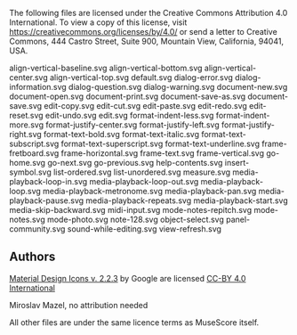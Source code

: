 The following files are licensed under the Creative Commons Attribution 4.0 International. To view a copy of this license, visit https://creativecommons.org/licenses/by/4.0/ or send a letter to Creative Commons, 444 Castro Street, Suite 900, Mountain View, California, 94041, USA.

align-vertical-baseline.svg
align-vertical-bottom.svg
align-vertical-center.svg
align-vertical-top.svg
default.svg
dialog-error.svg
dialog-information.svg
dialog-question.svg
dialog-warning.svg
document-new.svg
document-open.svg
document-print.svg
document-save-as.svg
document-save.svg
edit-copy.svg
edit-cut.svg
edit-paste.svg
edit-redo.svg
edit-reset.svg
edit-undo.svg
edit.svg
format-indent-less.svg
format-indent-more.svg
format-justify-center.svg
format-justify-left.svg
format-justify-right.svg
format-text-bold.svg
format-text-italic.svg
format-text-subscript.svg
format-text-superscript.svg
format-text-underline.svg
frame-fretboard.svg
frame-horizontal.svg
frame-text.svg
frame-vertical.svg
go-home.svg
go-next.svg
go-previous.svg
help-contents.svg
insert-symbol.svg
list-ordered.svg
list-unordered.svg
measure.svg
media-playback-loop-in.svg
media-playback-loop-out.svg
media-playback-loop.svg
media-playback-metronome.svg
media-playback-pan.svg
media-playback-pause.svg
media-playback-repeats.svg
media-playback-start.svg
media-skip-backward.svg
midi-input.svg
mode-notes-repitch.svg
mode-notes.svg
mode-photo.svg
note-128.svg
object-select.svg
panel-community.svg
sound-while-editing.svg
view-refresh.svg

Authors
-------
[Material Design Icons v. 2.2.3]((https://github.com/google/material-design-icons/archive/2.2.3.zip)) by Google are licensed [CC-BY 4.0 International](https://creativecommons.org/licenses/by/4.0/)

Miroslav Mazel, no attribution needed


All other files are under the same licence terms as MuseScore itself.
